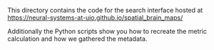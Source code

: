 This directory contains the code for the search interface hosted at 
https://neural-systems-at-uio.github.io/spatial_brain_maps/

Additionally the Python scripts show you how to recreate the metric calculation and 
how we gathered the metadata. 